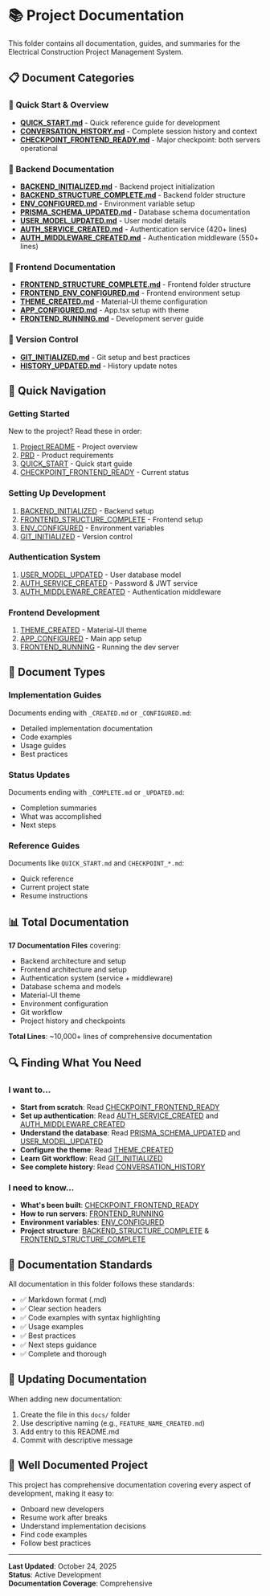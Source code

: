 # 📚 Project Documentation

This folder contains all documentation, guides, and summaries for the Electrical Construction Project Management System.

## 📋 Document Categories

### 🎯 Quick Start & Overview
- **[QUICK_START.md](QUICK_START.md)** - Quick reference guide for development
- **[CONVERSATION_HISTORY.md](CONVERSATION_HISTORY.md)** - Complete session history and context
- **[CHECKPOINT_FRONTEND_READY.md](CHECKPOINT_FRONTEND_READY.md)** - Major checkpoint: both servers operational

### 🔧 Backend Documentation
- **[BACKEND_INITIALIZED.md](BACKEND_INITIALIZED.md)** - Backend project initialization
- **[BACKEND_STRUCTURE_COMPLETE.md](BACKEND_STRUCTURE_COMPLETE.md)** - Backend folder structure
- **[ENV_CONFIGURED.md](ENV_CONFIGURED.md)** - Environment variable setup
- **[PRISMA_SCHEMA_UPDATED.md](PRISMA_SCHEMA_UPDATED.md)** - Database schema documentation
- **[USER_MODEL_UPDATED.md](USER_MODEL_UPDATED.md)** - User model details
- **[AUTH_SERVICE_CREATED.md](AUTH_SERVICE_CREATED.md)** - Authentication service (420+ lines)
- **[AUTH_MIDDLEWARE_CREATED.md](AUTH_MIDDLEWARE_CREATED.md)** - Authentication middleware (550+ lines)

### 🎨 Frontend Documentation
- **[FRONTEND_STRUCTURE_COMPLETE.md](FRONTEND_STRUCTURE_COMPLETE.md)** - Frontend folder structure
- **[FRONTEND_ENV_CONFIGURED.md](FRONTEND_ENV_CONFIGURED.md)** - Frontend environment setup
- **[THEME_CREATED.md](THEME_CREATED.md)** - Material-UI theme configuration
- **[APP_CONFIGURED.md](APP_CONFIGURED.md)** - App.tsx setup with theme
- **[FRONTEND_RUNNING.md](FRONTEND_RUNNING.md)** - Development server guide

### 🔐 Version Control
- **[GIT_INITIALIZED.md](GIT_INITIALIZED.md)** - Git setup and best practices
- **[HISTORY_UPDATED.md](HISTORY_UPDATED.md)** - History update notes

## 📖 Quick Navigation

### Getting Started
New to the project? Read these in order:
1. [Project README](../README.md) - Project overview
2. [PRD](../PRD.md) - Product requirements
3. [QUICK_START](QUICK_START.md) - Quick start guide
4. [CHECKPOINT_FRONTEND_READY](CHECKPOINT_FRONTEND_READY.md) - Current status

### Setting Up Development
1. [BACKEND_INITIALIZED](BACKEND_INITIALIZED.md) - Backend setup
2. [FRONTEND_STRUCTURE_COMPLETE](FRONTEND_STRUCTURE_COMPLETE.md) - Frontend setup
3. [ENV_CONFIGURED](ENV_CONFIGURED.md) - Environment variables
4. [GIT_INITIALIZED](GIT_INITIALIZED.md) - Version control

### Authentication System
1. [USER_MODEL_UPDATED](USER_MODEL_UPDATED.md) - User database model
2. [AUTH_SERVICE_CREATED](AUTH_SERVICE_CREATED.md) - Password & JWT service
3. [AUTH_MIDDLEWARE_CREATED](AUTH_MIDDLEWARE_CREATED.md) - Authentication middleware

### Frontend Development
1. [THEME_CREATED](THEME_CREATED.md) - Material-UI theme
2. [APP_CONFIGURED](APP_CONFIGURED.md) - Main app setup
3. [FRONTEND_RUNNING](FRONTEND_RUNNING.md) - Running the dev server

## 🎯 Document Types

### Implementation Guides
Documents ending with `_CREATED.md` or `_CONFIGURED.md`:
- Detailed implementation documentation
- Code examples
- Usage guides
- Best practices

### Status Updates
Documents ending with `_COMPLETE.md` or `_UPDATED.md`:
- Completion summaries
- What was accomplished
- Next steps

### Reference Guides
Documents like `QUICK_START.md` and `CHECKPOINT_*.md`:
- Quick reference
- Current project state
- Resume instructions

## 📊 Total Documentation

**17 Documentation Files** covering:
- Backend architecture and setup
- Frontend architecture and setup
- Authentication system (service + middleware)
- Database schema and models
- Material-UI theme
- Environment configuration
- Git workflow
- Project history and checkpoints

**Total Lines**: ~10,000+ lines of comprehensive documentation

## 🔍 Finding What You Need

### I want to...
- **Start from scratch**: Read [CHECKPOINT_FRONTEND_READY](CHECKPOINT_FRONTEND_READY.md)
- **Set up authentication**: Read [AUTH_SERVICE_CREATED](AUTH_SERVICE_CREATED.md) and [AUTH_MIDDLEWARE_CREATED](AUTH_MIDDLEWARE_CREATED.md)
- **Understand the database**: Read [PRISMA_SCHEMA_UPDATED](PRISMA_SCHEMA_UPDATED.md) and [USER_MODEL_UPDATED](USER_MODEL_UPDATED.md)
- **Configure the theme**: Read [THEME_CREATED](THEME_CREATED.md)
- **Learn Git workflow**: Read [GIT_INITIALIZED](GIT_INITIALIZED.md)
- **See complete history**: Read [CONVERSATION_HISTORY](CONVERSATION_HISTORY.md)

### I need to know...
- **What's been built**: [CHECKPOINT_FRONTEND_READY](CHECKPOINT_FRONTEND_READY.md)
- **How to run servers**: [FRONTEND_RUNNING](FRONTEND_RUNNING.md)
- **Environment variables**: [ENV_CONFIGURED](ENV_CONFIGURED.md)
- **Project structure**: [BACKEND_STRUCTURE_COMPLETE](BACKEND_STRUCTURE_COMPLETE.md) & [FRONTEND_STRUCTURE_COMPLETE](FRONTEND_STRUCTURE_COMPLETE.md)

## 📝 Documentation Standards

All documentation in this folder follows these standards:
- ✅ Markdown format (.md)
- ✅ Clear section headers
- ✅ Code examples with syntax highlighting
- ✅ Usage examples
- ✅ Best practices
- ✅ Next steps guidance
- ✅ Complete and thorough

## 🔄 Updating Documentation

When adding new documentation:
1. Create the file in this `docs/` folder
2. Use descriptive naming (e.g., `FEATURE_NAME_CREATED.md`)
3. Add entry to this README.md
4. Commit with descriptive message

## 🎉 Well Documented Project

This project has comprehensive documentation covering every aspect of development, making it easy to:
- Onboard new developers
- Resume work after breaks
- Understand implementation decisions
- Find code examples
- Follow best practices

---

**Last Updated**: October 24, 2025  
**Status**: Active Development  
**Documentation Coverage**: Comprehensive

